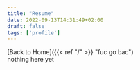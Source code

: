 ```yaml
---
title: "Resume"
date: 2022-09-13T14:31:49+02:00
draft: false
tags: ['profile']
---
```


[Back to Home]({{< ref "/" >}} "fuc go bac") <br/>
nothing here yet